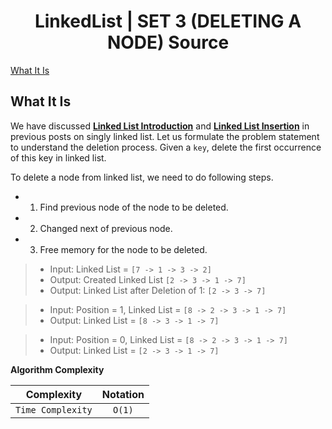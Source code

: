 <h1 align="center">LinkedList | SET 3 (DELETING A NODE) Source</h1>

[What It Is](#what-it-is)

## What It Is

We have discussed **[Linked List Introduction](https://github.com/Dentrax/Data-Structures-with-Go/tree/master/linked-list-1-introduction)** and **[Linked List Insertion](https://github.com/Dentrax/Data-Structures-with-Go/tree/master/linked-list-2-inserting-a-node)** in previous posts on singly linked list.
Let us formulate the problem statement to understand the deletion process. Given a `key`, delete the first occurrence of this key in linked list.

To delete a node from linked list, we need to do following steps.

* 1) Find previous node of the node to be deleted.
* 2) Changed next of previous node.
* 3) Free memory for the node to be deleted.

> * Input: Linked List = `[7 -> 1 -> 3 -> 2]`
> * Output: Created Linked List `[2 -> 3 -> 1 -> 7]`
> * Output: Linked List after Deletion of 1: `[2 -> 3 -> 7]`

> * Input: Position = 1, Linked List = `[8 -> 2 -> 3 -> 1 -> 7]`
> * Output: Linked List =  `[8 -> 3 -> 1 -> 7]`

> * Input: Position = 0, Linked List = `[8 -> 2 -> 3 -> 1 -> 7]`
> * Output: Linked List =  `[2 -> 3 -> 1 -> 7]`



**Algorithm Complexity**

| Complexity		| Notation  |
| ----------------- |:---------:|
| `Time Complexity`	| `O(1)`    |
